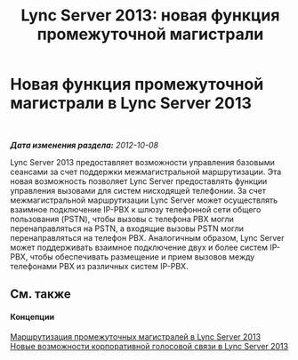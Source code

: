 ﻿---
title: 'Lync Server 2013: новая функция промежуточной магистрали'
TOCTitle: Новая функция промежуточной магистрали
ms:assetid: ca6c97a4-e981-4628-96e3-ab6a083c6c05
ms:mtpsurl: https://technet.microsoft.com/ru-ru/library/JJ721886(v=OCS.15)
ms:contentKeyID: 49888189
ms.date: 05/19/2016
mtps_version: v=OCS.15
ms.translationtype: HT
---

# Новая функция промежуточной магистрали в Lync Server 2013

 

_**Дата изменения раздела:** 2012-10-08_

Lync Server 2013 предоставляет возможности управления базовыми сеансами за счет поддержки межмагистральной маршрутизации. Эта новая возможность позволяет Lync Server предоставлять функции управления вызовами для систем нисходящей телефонии. За счет межмагистральной маршрутизации Lync Server может осуществлять взаимное подключение IP-PBX к шлюзу телефонной сети общего пользования (PSTN), чтобы вызовы с телефона PBX могли перенаправляться на PSTN, а входящие вызовы PSTN могли перенаправляться на телефон PBX. Аналогичным образом, Lync Server может поддерживать взаимное подключение двух и более систем IP-PBX, чтобы обеспечивать размещение и прием вызовов между телефонами PBX из различных систем IP-PBX.

## См. также

#### Концепции

[Маршрутизация промежуточных магистралей в Lync Server 2013](lync-server-2013-inter-trunk-routing.md)  
[Новые возможности корпоративной голосовой связи в Lync Server 2013](lync-server-2013-new-enterprise-voice-features.md)


